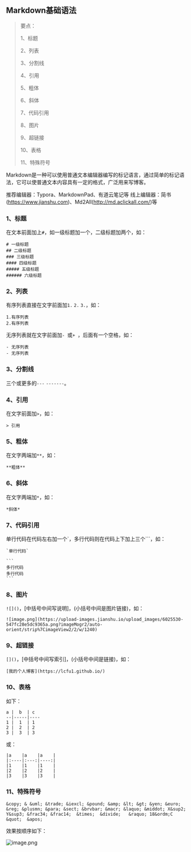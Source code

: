 ## Markdown基础语法

>要点：
>
>1、标题
>
>2、列表
>
>3、分割线
>
>4、引用
>
>5、粗体
>
>6、斜体
>
>7、代码引用
>
>8、图片
>
>9、超链接
>
>10、表格
>
>11、特殊符号

Markdown是一种可以使用普通文本编辑器编写的标记语言，通过简单的标记语法，它可以使普通文本内容具有一定的格式，广泛用来写博客。

推荐编辑器：Typora、MarkdownPad、有道云笔记等
线上编辑器：简书(https://www.jianshu.com)、Md2All(http://md.aclickall.com/)等

### 1、标题

在文本前面加上`#`，如一级标题加一个，二级标题加两个，如：

```
# 一级标题
## 二级标题
### 三级标题
#### 四级标题
##### 五级标题
###### 六级标题
```

### 2、列表

有序列表直接在文字前面加`1.` `2.` `3.`，如：

```
1.有序列表
2.有序列表
```

无序列表就在文字前面加`- `或`+ `，后面有一个空格，如：

```
- 无序列表
- 无序列表
```

### 3、分割线

三个或更多的`---` `-------`。

### 4、引用

在文字前面加`>`，如：

```
> 引用
```

### 5、粗体

在文字两端加`**`，如：

```
**粗体**
```

### 6、斜体

在文字两端加`*`，如：

```
*斜体*
```

### 7、代码引用

单行代码在代码左右加一个`，多行代码则在代码上下加上三个```，如：

```
`单行代码`
```

```
​```
多行代码
多行代码
​```
```
### 8、图片

`![]()`，[中括号中间写说明]，(小括号中间是图片链接)，如：

```
![image.png](https://upload-images.jianshu.io/upload_images/6025530-547fc28e5dc9365a.png?imageMogr2/auto-orient/strip%7CimageView2/2/w/1240)
```

### 9、超链接

`[]()`，[中括号中间写索引]，(小括号中间是链接)，如：

```
[我的个人博客](https://lcfu1.github.io/)
```

### 10、表格

如下：

```
a |  b  | c
--|-----|----
1 |  1  | 1
2 |  2  | 2
3 |  3  | 3
```

或：

```
|a    |a    |a    |
|:----|:---:|----:|
|1    |1    |1    |
|2    |2    |2    |
|3    |3    |3    |
```

### 11、特殊符号

```
&copy; & &uml; &trade; &iexcl; &pound; &amp; &lt; &gt; &yen; &euro; &reg; &plusmn; &para; &sect; &brvbar; &macr; &laquo; &middot; X&sup2; Y&sup3; &frac34; &frac14;  &times;  &divide;   &raquo; 18&ordm;C  &quot;  &apos;
```

效果按顺序如下：

![image.png](https://upload-images.jianshu.io/upload_images/6025530-3d3e74d5838e35bb.png?imageMogr2/auto-orient/strip%7CimageView2/2/w/1240)